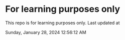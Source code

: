 # For learning purposes only
This repo is for learning purposes only.
Last updated at

Sunday, January 28, 2024 12:56:12 AM

